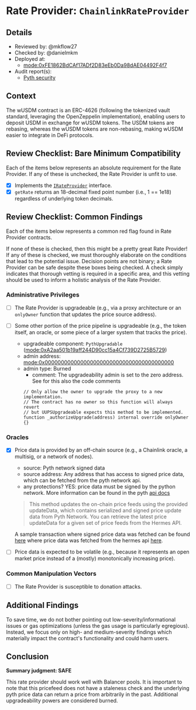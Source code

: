# Rate Provider: `ChainlinkRateProvider`

## Details
- Reviewed by: @mkflow27
- Checked by: @danielmkm
- Deployed at:
    - [mode:0xFE1862BdCAf17ADf2D83eEb0Da98dAE04492F4f7](https://modescan.io/address/0xFE1862BdCAf17ADf2D83eEb0Da98dAE04492F4f7/contract/34443/readContract)
- Audit report(s):
    - [Pyth security](https://docs.pyth.network/home/security)

## Context
The wUSDM contract is an ERC-4626 (following the tokenized vault standard, leveraging the OpenZeppelin implementation), enabling users to deposit USDM in exchange for wUSDM tokens. The USDM tokens are rebasing, whereas the wUSDM tokens are non-rebasing, making wUSDM easier to integrate in DeFi protocols.

## Review Checklist: Bare Minimum Compatibility
Each of the items below represents an absolute requirement for the Rate Provider. If any of these is unchecked, the Rate Provider is unfit to use.

- [x] Implements the [`IRateProvider`](https://github.com/balancer/balancer-v2-monorepo/blob/bc3b3fee6e13e01d2efe610ed8118fdb74dfc1f2/pkg/interfaces/contracts/pool-utils/IRateProvider.sol) interface.
- [x] `getRate` returns an 18-decimal fixed point number (i.e., 1 == 1e18) regardless of underlying token decimals.

## Review Checklist: Common Findings
Each of the items below represents a common red flag found in Rate Provider contracts.

If none of these is checked, then this might be a pretty great Rate Provider! If any of these is checked, we must thoroughly elaborate on the conditions that lead to the potential issue. Decision points are not binary; a Rate Provider can be safe despite these boxes being checked. A check simply indicates that thorough vetting is required in a specific area, and this vetting should be used to inform a holistic analysis of the Rate Provider.

### Administrative Privileges
- [ ] The Rate Provider is upgradeable (e.g., via a proxy architecture or an `onlyOwner` function that updates the price source address).

- [ ] Some other portion of the price pipeline is upgradeable (e.g., the token itself, an oracle, or some piece of a larger system that tracks the price).
    - upgradeable component: `PythUpgradable` ([mode:0xA2aa501b19aff244D90cc15a4Cf739D2725B5729](https://modescan.io/address/0xA2aa501b19aff244D90cc15a4Cf739D2725B5729/contract/34443/readProxyContract))
    - admin address: [mode:0x0000000000000000000000000000000000000000](https://modescan.io/address/0x0000000000000000000000000000000000000000)
    - admin type: Burned
        - comment: The upgradeability admin is set to the zero address. See for this also the code comments
        ```solidity
        // Only allow the owner to upgrade the proxy to a new implementation.
        // The contract has no owner so this function will always revert
        // but UUPSUpgradeable expects this method to be implemented.
        function _authorizeUpgrade(address) internal override onlyOwner {}
        ```

### Oracles
- [x] Price data is provided by an off-chain source (e.g., a Chainlink oracle, a multisig, or a network of nodes).
    - source: Pyth network signed data
    - source address: Any address that has access to signed price data, which can be fetched from the pyth network api. 
    - any protections? YES: price data must be signed by the python network. More information can be found in the pyth [api docs](https://api-reference.pyth.network/price-feeds/evm/updatePriceFeeds)
    > This method updates the on-chain price feeds using the provided updateData, which contains serialized and signed price update data from Pyth Network. You can retrieve the latest price updateData for a given set of price feeds from the Hermes API.

    A sample transaction where signed price data was fetched can be found [here](https://modescan.io/tx/0x88af7668d46c6c1769adc40d89571cc31b080bcd08610f463df1babf83e7a0d8) where price data was fetched from the hermes api [here](https://hermes.pyth.network/docs/#/rest/latest_price_updates).

- [ ] Price data is expected to be volatile (e.g., because it represents an open market price instead of a (mostly) monotonically increasing price).

### Common Manipulation Vectors
- [ ] The Rate Provider is susceptible to donation attacks.

## Additional Findings
To save time, we do not bother pointing out low-severity/informational issues or gas optimizations (unless the gas usage is particularly egregious). Instead, we focus only on high- and medium-severity findings which materially impact the contract's functionality and could harm users.

## Conclusion
**Summary judgment: SAFE**

This rate provider should work well with Balancer pools. It is important to note that this pricefeed does not have a staleness check and the underlying pyth price data can return a price from arbitrarily in the past. Additional upgradeability powers are considered burned.
